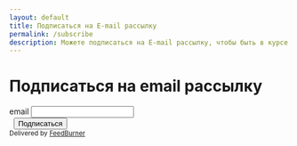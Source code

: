 ```yaml
---
layout: default
title: Подписаться на E-mail рассылку
permalink: /subscribe
description: Можете подписаться на E-mail рассылку, чтобы быть в курсе последних записей
---
```


<form class="form-subscribe" action="https://feedburner.google.com/fb/a/mailverify" method="post" target="popupwindow" 
  onsubmit="window.open('https://feedburner.google.com/fb/a/mailverify?uri=github/FbSs', 'popupwindow', 'scrollbars=yes,width=550,height=520');return true">
  <h1>Подписаться на email рассылку</h1>
  <div class="input">
    <label>email</label>
    <input type="email" name="email" required/>
  </div>
  <input type="hidden" value="github/FbSs" name="uri"/>
  <input type="hidden" name="loc" value="ru_RU"/>
  <footer class="form__footer">
    &nbsp;
    <input class="form__submit" type="submit" value="Подписаться" />
  </footer>
  <small>Delivered by <a href="https://feedburner.google.com" target="_blank">FeedBurner</a></small>
</form>

